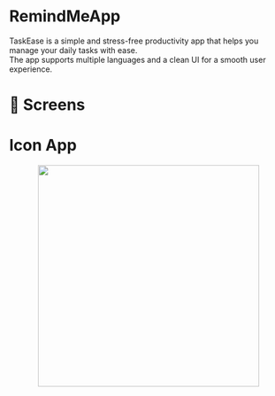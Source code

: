 # RemindMeApp

TaskEase is a simple and stress-free productivity app that helps you manage your daily tasks with ease.  
The app supports multiple languages and a clean UI for a smooth user experience.


# :iphone: Screens

# Icon App
 <p align="center">
  <img src="![WhatsApp Image 2025-05-06 at 00 46 46_94c99aad](https://github.com/user-attachments/assets/9e2798a1-268f-4e48-99c8-a795a55ea591)
" width="400"/>
</p>

